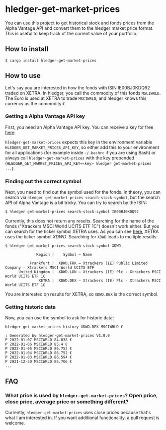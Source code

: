 # hledger-get-market-prices
You can use this project to get historical stock and fonds prices from the Alpha Vantage API and convert them to the hledger market price format. This is useful to keep track of the current value of your portfolio.

## How to install
```
$ cargo install hledger-get-market-prices
```

## How to use
Let's say you are interested in how the fonds with ISIN IE00BJ0KDQ92 traded on XETRA. In hledger, you call the commodity of this fonds `MSCIWRLD`. The Euro is used at XETRA to trade `MSCIWRLD`, and hledger knows this currency as the commodity `€`.
### Getting a Alpha Vantage API key
First, you need an Alpha Vantage API key. You can receive a key for free [here](https://www.alphavantage.co/support/#api-key).

`hledger-get-market-prices` expects this key in the environment variable `HLEDGER_GET_MARKET_PRICES_API_KEY`, so either add this to your environment for all applications (for example inside `~/.bashrc` if you are using Bash) or always call `hledger-get-market-prices` with the key prepended (`HLEDGER_GET_MARKET_PRICES_API_KEY=<key> hledger get-market-prices ...`).

### Finding out the correct symbol
Next, you need to find out the symbol used for the fonds. In theory, you can search via `hledger get-market-prices search-stock-symbol`, but the search API of Alpha Vantage is a bit tricky. You can try to search by the ISIN:

```
$ hledger get-market-prices search-stock-symbol IE00BJ0KDQ92
```

Currently, this does not return any results. Searching for the name of the fonds ("Xtrackers MSCI World UCITS ETF 1C") doesn't work either. But you can search for the ticker symbol XETRA uses. As you can see [here](https://www.boerse-frankfurt.de/en/etf/xtrackers-msci-world-ucits-etf-1c), XETRA uses the ticker symbol *XDWD*. Searching for `XDWD` leads to multiple results:

```
$ hledger get-market-prices search-stock-symbol XDWD
```
```
              Region |    Symbol – Name                

           Frankfurt |  XDWD.FRK – Xtrackers (IE) Public Limited Company - Xtrackers MSCI World UCITS ETF
      United Kingdom |  XDWD.LON – Xtrackers (IE) Plc - Xtrackers MSCI World UCITS ETF 1C
               XETRA |  XDWD.DEX – Xtrackers (IE) Plc - Xtrackers MSCI World UCITS ETF 1C
```

You are interested on results for XETRA, so `XDWD.DEX` is the correct symbol.

### Getting historic data
Now, you can use the symbol to ask for historic data:

```
hledger get-market-prices history XDWD.DEX MSCIWRLD €
```
```
; Generated by hledger-get-market-prices V1.0.0
P 2022-01-07 MSCIWRLD 84.838 €
P 2022-01-06 MSCIWRLD 85.4 €
P 2022-01-05 MSCIWRLD 86.752 €
P 2022-01-04 MSCIWRLD 86.752 €
P 2022-01-03 MSCIWRLD 86.594 €
P 2021-12-30 MSCIWRLD 86.706 €
...
```

## FAQ
### What price is used by `hledger-get-market-prices`? Open price, close price, average price or something different?
Currently, `hledger-get-market-prices` uses close prices because that's what I am interested in. If you want additional functionality, a pull request is welcome.